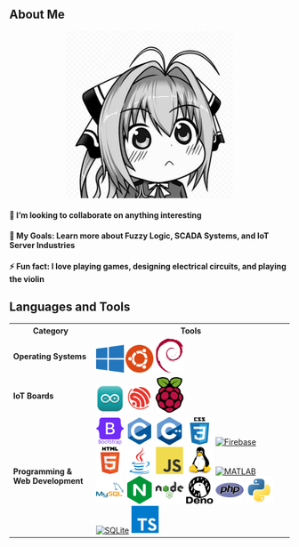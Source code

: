 ## About Me

<p align="center">
  <img src="img/image-ping.jpg" alt="Profile Picture" width="300">
</p>

#### **👯 I’m looking to collaborate on anything interesting**  
#### **🥅 My Goals:** Learn more about Fuzzy Logic, SCADA Systems, and IoT Server Industries  
#### **⚡ Fun fact:** I love playing games, designing electrical circuits, and playing the violin


## Languages and Tools

<table>
  <tr>
    <th>Category</th>
    <th>Tools</th>
  </tr>
  <tr>
    <td><b>Operating Systems</b></td>
    <td>
      <a href="https://microsoft.com/en-us/software-download/windows10"><img src="img/windows-10-icon-seeklogo.png" alt="Windows" width="50"></a>
      <a href="https://ubuntu.com"><img src="img/ubuntu-seeklogo.svg" alt="Ubuntu" width="50"></a>
      <a href="https://www.debian.org/"><img src="img/debian-seeklogo.svg" alt="Debian" width="50"></a>
    </td>
  </tr>
  <tr>
    <td><b>IoT Boards</b></td>
    <td>
      <a href="https://www.arduino.cc/"><img src="img/arduino-ide-seeklogo.svg" alt="Arduino" width="50"></a>
      <a href="https://www.espressif.com/"><img src="img/espressif-systems-seeklogo.svg" width="50"></a>
      <a href="https://raspberrypi.com"><img src="img/raspberry-pi-seeklogo.svg" alt="RaspberryPi" width="50"></a>
    </td>
  </tr>
  <tr>
    <td><b>Programming & Web Development</b></td>
    <td>
      <a href="https://getbootstrap.com"><img src="https://raw.githubusercontent.com/devicons/devicon/master/icons/bootstrap/bootstrap-plain-wordmark.svg" alt="Bootstrap" width="50"></a>
      <a href="https://www.cprogramming.com/"><img src="https://raw.githubusercontent.com/devicons/devicon/master/icons/c/c-original.svg" alt="C" width="50"></a>
      <a href="https://www.w3schools.com/cpp/"><img src="https://raw.githubusercontent.com/devicons/devicon/master/icons/cplusplus/cplusplus-original.svg" alt="C++" width="50"></a>
      <a href="https://www.w3schools.com/css/"><img src="https://raw.githubusercontent.com/devicons/devicon/master/icons/css3/css3-original-wordmark.svg" alt="CSS3" width="50"></a>
      <a href="https://firebase.google.com/"><img src="https://www.vectorlogo.zone/logos/firebase/firebase-icon.svg" alt="Firebase" width="50"></a>
      <a href="https://www.w3schools.com/html/"><img src="https://raw.githubusercontent.com/devicons/devicon/master/icons/html5/html5-original-wordmark.svg" alt="HTML5" width="50"></a>
      <a href="https://www.java.com"><img src="https://raw.githubusercontent.com/devicons/devicon/master/icons/java/java-original.svg" alt="Java" width="50"></a>
      <a href="https://developer.mozilla.org/en-US/docs/Web/JavaScript"><img src="https://raw.githubusercontent.com/devicons/devicon/master/icons/javascript/javascript-original.svg" alt="JavaScript" width="50"></a>
      <a href="https://www.linux.org/"><img src="https://raw.githubusercontent.com/devicons/devicon/master/icons/linux/linux-original.svg" alt="Linux" width="50"></a>
      <a href="https://www.mathworks.com/"><img src="https://upload.wikimedia.org/wikipedia/commons/2/21/Matlab_Logo.png" alt="MATLAB" width="50"></a>
      <a href="https://www.mysql.com/"><img src="https://raw.githubusercontent.com/devicons/devicon/master/icons/mysql/mysql-original-wordmark.svg" alt="MySQL" width="50"></a>
      <a href="https://www.nginx.com"><img src="https://raw.githubusercontent.com/devicons/devicon/master/icons/nginx/nginx-original.svg" alt="Nginx" width="50"></a>
      <a href="https://nodejs.org"><img src="https://raw.githubusercontent.com/devicons/devicon/master/icons/nodejs/nodejs-original-wordmark.svg" alt="Node.js" width="50"></a>
      <a href="https://deno.com"><img src="https://raw.githubusercontent.com/devicons/devicon/master/icons/denojs/denojs-original-wordmark.svg" alt="Deno" width="50"></a>
      <a href="https://www.php.net"><img src="https://raw.githubusercontent.com/devicons/devicon/master/icons/php/php-original.svg" alt="PHP" width="50"></a>
      <a href="https://www.python.org"><img src="https://raw.githubusercontent.com/devicons/devicon/master/icons/python/python-original.svg" alt="Python" width="50"></a>
      <a href="https://www.sqlite.org/"><img src="https://www.vectorlogo.zone/logos/sqlite/sqlite-icon.svg" alt="SQLite" width="50"></a>
      <a href="https://www.typescriptlang.org/"><img src="https://raw.githubusercontent.com/devicons/devicon/master/icons/typescript/typescript-original.svg" alt="TypeScript" width="50"></a>
    </td>
  </tr>
</table>

